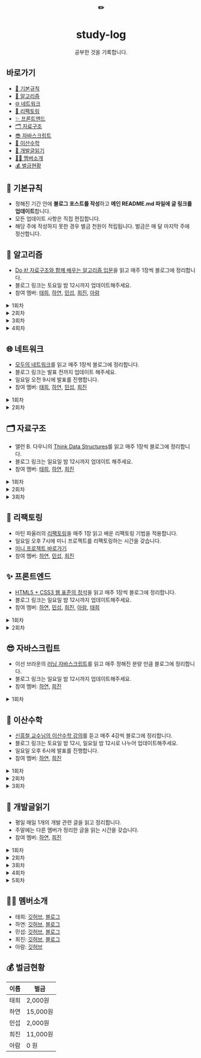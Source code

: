 <div align="center">
      <h3>✏️</h3>
        <h1>study-log</h1>
  공부한 것을 기록합니다.
</div>




## 바로가기

- [📌 기본규칙](#-기본규칙)
- [🧩 알고리즘](#-알고리즘)
- [🌐 네트워크](#-네트워크)
- [🔨 리팩토링](#-리팩토링)
- [✨ 프론트엔드](#-프론트엔드)
- [🗂 자료구조](#-자료구조)
- [😎 자바스크립트](#-자바스크립트)
- [🎲 이산수학](#-이산수학)
- [📕 개발글읽기](#-개발글읽기)
- [🙋‍♀️ 멤버소개](#%EF%B8%8F-멤버소개)
- [💰 벌금현황](#-벌금현황)



## 📌 기본규칙

- 정해진 기간 안에 **블로그 포스트를 작성**하고 **메인 README.md 파일에 글 링크를 업데이트**합니다.
- 모든 업데이트 사항은 직접 편집합니다.
- 해당 주에 작성하지 못한 경우 벌금 천원이 적립됩니다. 벌금은 매 달 마지막 주에 정산합니다.



## 🧩 알고리즘
- [Do it! 자료구조와 함께 배우는 알고리즘 입문](http://www.yes24.com/Product/Goods/60547893?OzSrank=3)을 읽고 매주 1장씩 블로그에 정리합니다.
- 블로그 링크는 토요일 밤 12시까지 업데이트해주세요.
- 참여 멤버: [태희](https://github.com/TaeheeKim15), [하연](https://github.com/hayeon17kim), [민섭](https://github.com/parkminseob), [희진](https://github.com/Hee-jin506), [아람](https://github.com/YuAram)

<details>
<summary>1회차</summary>
      
1장: 기본 알고리즘

- [X] [태희](https://taehee12.tistory.com/19)
- [X] [하연](https://hayeon17kim.github.io/do-it/doit01)
- [X] [민섭](https://parkminseob.github.io/algorithm/Doit-04/)
- [X] [희진](https://eungeun506.tistory.com/47?category=891959)
- [ ] 아람

</details>

<details>
<summary>2회차</summary>
      
2장: 기본 자료구조

- [X] [태희](https://taehee12.tistory.com/22), [배열 2](https://taehee12.tistory.com/23)
- [X] [하연](https://hayeon17kim.github.io/do-it/doit02)
- [X] [민섭](https://parkminseob.github.io/algorithm/Doit-05/)
- [ ] [희진]
- [ ] 아람

</details>

<details>
<summary>3회차</summary>
      
3장: 검색

- [X] [태희](https://github.com/TaeheeKim15/algorism/tree/master/src/main/java/com/kimst/doit/ex03)
- [X] [하연](https://hayeon17kim.github.io/do-it/doit03)
- [x] [민섭](https://parkminseob.github.io/algorithm/Doit-07)
- [X] [희진](https://eungeun506.tistory.com/83)
- [ ] 아람

</details>

<details>
<summary>4회차</summary>
      
4장: 스택과 큐

- [ ] 태희
- [ ] 하연
- [ ] 민섭
- [ ] 희진
- [ ] 아람

</details>




## 🌐 네트워크
- [모두의 네트워크](http://www.yes24.com/Product/Goods/61794014?OzSrank=1)를 읽고 매주 1장씩 블로그에 정리합니다.
- 블로그 링크는 발표 전까지 업데이트 해주세요.
- 일요일 오전 9시에 발표를 진행합니다.
- 참여 멤버: [태희](https://github.com/TaeheeKim15), [하연](https://github.com/hayeon17kim), [민섭](https://github.com/parkminseob), [희진](https://github.com/Hee-jin506)

<details>
<summary>1회차</summary>
      
1장: 네트워크 첫걸음

- 1장 발표자 : 김태희

- [X] [태희](https://taehee12.tistory.com/28)
- [X] [하연](https://hayeon17kim.github.io/network-for-everyone/network-for-everyone-01)
- [X] [민섭](https://parkminseob.github.io/network/Networkchap04-2/)
- [X] [희진](https://eungeun506.tistory.com/81)

</details>

<details>
<summary>2회차</summary>
      
2장: 네트워크의 기본 규칙

- 2장 발표자 : 김하연

- [X] [태희](https://taehee12.tistory.com/30)
- [ ] 하연
- [x] 민섭(https://parkminseob.github.io/network/Networkchap05-01)
- [ ] 희진

</details>



## 🗂 자료구조

- 앨런 B. 다우니의 [Think Data Structures](http://www.yes24.com/Product/Goods/61198657)를 읽고 매주 1장씩 블로그에 정리합니다.
- 블로그 링크는 일요일 밤 12시까지 업데이트 해주세요.
- 참여 멤버: [태희](https://github.com/TaeheeKim15), [하연](https://github.com/hayeon17kim), [희진](https://github.com/Hee-jin506)


<details>
<summary>1회차</summary>
      
1장: 인터페이스

- [X] [태희](https://taehee12.tistory.com/20) 
- [X] [하연](https://hayeon17kim.github.io/data-structure/data-structure01)
- [X] [희진](https://eungeun506.tistory.com/26?category=890123)

</details>

<details>
<summary>2회차</summary>

2장: 알고리즘 분석

- [X] [태희](https://taehee12.tistory.com/21), [알고리즘 분석1](https://taehee12.tistory.com/24), [알고리즘 분석2](https://taehee12.tistory.com/25)
- [X] [하연](https://hayeon17kim.github.io/data-structure/data-structure02)
- [X] [희진](https://eungeun506.tistory.com/29?category=890123)

</details>

<details>
<summary>3회차</summary>

3장: ArrayList 클래스

- [ ] 태희
- [X] [하연](https://hayeon17kim.github.io/data-structure/data-structure03)
- [X] [희진](https://eungeun506.tistory.com/55?category=890123)

</details>



## 🔨 리팩토링
- 마틴 파울러의 [리팩토링](http://www.yes24.com/Product/Goods/7951038?OzSrank=7)을 매주 1장 읽고 배운 리팩토링 기법을 적용합니다.
- 일요일 오후 7시에 미니 프로젝트를 리팩토링하는 시간을 갖습니다.
- [미니 프로젝트 바로가기](https://github.com/hayeon17kim/vocabulary-list)
- 참여 멤버: [하연](https://github.com/hayeon17kim), [민섭](https://github.com/parkminseob), [희진](https://github.com/Hee-jin506)



## ✨ 프론트엔드

- [HTML5 + CSS3 웹 표준의 정석](http://www.yes24.com/Product/Goods/85112155?OzSrank=1)을 읽고 매주 1장씩 블로그에 정리합니다.
- 블로그 링크는 일요일 밤 12시까지 업데이트해주세요.
- 참여 멤버: [하연](https://github.com/hayeon17kim), [민섭](https://github.com/parkminseob), [희진](https://github.com/Hee-jin506), [아람](https://github.com/YuAram), [태희](https://github.com/TaeheeKim15)

      
<details>
<summary>1회차</summary>
      
1장: HTML 기본 다지기

- [ ] 태희
- [ ] 하연
- [ ] 민섭
- [ ] 희진
- [ ] 아람

</details>
      
<details>
<summary>2회차</summary> 
      
2장: 텍스트 관련 태그들

- [ ] 하연
- [ ] 민섭
- [ ] 희진
- [ ] 태희
- [ ] 아람

</details>



## 😎 자바스크립트

- 이선 브라운의 [러닝 자바스크립트](http://www.yes24.com/Product/Goods/42806896?OzSrank=5)를 읽고 매주 정해진 분량 만큼 블로그에 정리합니다.
- 블로그 링크는 일요일 밤 12시까지 업데이트해주세요.
- 참여 멤버: [하연](https://github.com/hayeon17kim), [희진](https://github.com/Hee-jin506)

<details>
<summary>1회차</summary>
1장, 2장

- [X] 하연: [1장](https://hayeon17kim.github.io/learning-js/learning-js-01), [2장](https://hayeon17kim.github.io/learning-js/learning-js-02)
- [ ] 희진

</details>



## 🎲 이산수학
- [신흥철 교수님의 이산수학 강의](http://www.uniwise.co.kr/lecture/movieLectureDetail.html?subNo=3&searchSubjectCode=1124&searchLeccode=D201500330)를 듣고 매주 4강씩 블로그에 정리합니다.
- 블로그 링크는 토요일 밤 12시, 일요일 밤 12시로 나누어 업데이트해주세요.
- 일요일 오후 6시에 발표를 진행합니다. 
- 참여 멤버: [하연](https://github.com/hayeon17kim), [희진](https://github.com/Hee-jin506)

<details>
<summary>1회차</summary>
1~4강

- [X] 하연: [1강](https://hayeon17kim.github.io/discrete-mathematics/discrete-mathematics01), [2강](https://hayeon17kim.github.io/discrete-mathematics/discrete-mathematics02), [3강](https://hayeon17kim.github.io/discrete-mathematics/discrete-mathematics03), [4강](https://hayeon17kim.github.io/discrete-mathematics/discrete-mathematics01) 
- [X] 희진 : [1,2강](https://eungeun506.tistory.com/65?category=897674), [3,4강](https://eungeun506.tistory.com/66?category=897674)

</details>

<details>
<summary>2회차</summary>
5~8강

- [X] 하연: [5강](https://hayeon17kim.github.io/discrete-mathematics/discrete-mathematics05), [6강](https://hayeon17kim.github.io/discrete-mathematics/discrete-mathematics06), [7강](https://hayeon17kim.github.io/discrete-mathematics/discrete-mathematics07), [8강](https://hayeon17kim.github.io/discrete-mathematics/discrete-mathematics08)
- [X] 희진: [5,6강](https://eungeun506.tistory.com/71?category=897674), [7강](https://eungeun506.tistory.com/73?category=897674), [8강](https://eungeun506.tistory.com/76?category=897674)

</details>

<details>
<summary>3회차</summary>
9~13강

- [ ] 하연 [9, 10강](https://hayeon17kim.github.io/discrete-mathematics/discrete-mathematics0910)
- [ ] 희진 [9, 10강](https://eungeun506.tistory.com/82)

</details>




## 📕 개발글읽기

- 평일 매일 1개의 개발 관련 글을 읽고 정리합니다.
- 주말에는 다른 멤버가 정리한 글을 읽는 시간을 갖습니다.
- 참여 멤버: [하연](https://github.com/hayeon17kim), [희진](https://github.com/Hee-jin506)

<details>
<summary>1회차</summary>
9/14~

|      | 하연                                                         | 희진 |
| ---- | ------------------------------------------------------------ | ---- |
| 월   | [Dev-Interview 네트워크](https://dev-interview.com/)         |  [Java8 날짜 / 시간 관련 API](https://velog.io/@lsb156/Instant-vs-LocalDateTime)    |
| 화   | [팀에 새로운 도구를 도입하고 싶다](https://so-so.dev/essay/add-new-tool-at-team/) | [GitHub Pull Request Builder](https://taetaetae.github.io/2020/09/07/github-pullrequest-build/)      |
| 수   | [TypeScript enum을 사용하지 않는 게 좋은 이유를 Tree-shaking 관점에서 소개합니다.](https://engineering.linecorp.com/ko/blog/typescript-enum-tree-shaking/) | [마켓 컬리 신규 서비스 배포전 성능 테스트 과정](https://helloworld.kurly.com/blog/vsms-performance-experiment/)     |
| 목   | [자바스크립트 나만의 HTML 태그 만들기](https://www.youtube.com/watch?v=2DX11isXAD0) | [카카오 FE 플랫폼팀의 일정 공유](https://tech.kakao.com/2020/09/08/planning-poker/)     |
| 금   | 휴식권 사용                                                  | [깃허브(GitHub)로 취업하기](https://sujinlee.me/professional-github/)     |

</details>

<details>
<summary>2회차</summary>
9/21~

|      | 하연                                                         | 희진 |
| ---- | ------------------------------------------------------------ | ---- |
| 월   | [Java의 날짜와 시간 API](https://d2.naver.com/helloworld/645609) | [스케줄링 알고리즘](https://dduddublog.tistory.com/23#:~:text=%EB%A8%BC%EC%A0%80%20%EB%8F%84%EC%B0%A9%ED%95%9C%20%ED%94%84%EB%A1%9C%EC%84%B8%EC%8A%A4%EB%A5%BC%20%EB%A8%BC%EC%A0%80,%EB%95%8C%20%EA%B9%8C%EC%A7%80%20%EB%8C%80%EA%B8%B0%ED%95%B4%EC%95%BC%20%ED%95%9C%EB%8B%A4)[동기/비동기](https://webclub.tistory.com/605)   |
| 화   | [하루 25분 실행하기: 하루를 대하는 14년 개발자의 자세](https://blog.shiren.dev/2020-09-07/) | [안드로이드 Retrofit](https://woovictory.github.io/2019/01/03/Android-What-is-retrofit/index.html)    |
| 수   | [HTTP 메시지](https://developer.mozilla.org/ko/docs/Web/HTTP/Messages) | [요구 페이징](hhttps://goodmilktea.tistory.com/36)     |
| 목   | [HTTP 압축](https://developer.mozilla.org/ko/docs/Web/HTTP/Compression) | [뱅크샐러드는 어떻게 레거시 서비스를 박살 내는가](https://blog.banksalad.com/tech/how-banksalald-decomposes-legacy-services/)  |
| 금   | [크롬 확장 프로그램 개발 회고](https://github.com/Hee-jin506/IT_Info/blob/main/hayeon/13-2020-09-25-chrome-extension.md) | [Java의 동시성 개선을 위한 Project Loom은 reactive streams를 대체할 것인가?](http://gunsdevlog.blogspot.com/2020/09/java-project-loom-reactive-streams.html)     |

</details>

<details>
<summary>3회차</summary>
9/28~

|      | 하연                                                         | 희진 |
| ---- | ------------------------------------------------------------ | ---- |
| 월   | [Liquid 언어 기본문법](http://shopify.github.io/liquid/)     | [A Picture of Java 2020](https://blog.jetbrains.com/idea/2020/09/a-picture-of-java-in-2020/) |
| 화   | [modernJS 기본 연산자와 수학](https://github.com/Hee-jin506/IT_Info/blob/main/hayeon/15-2020-09-29-modernjs.md) | 휴식권 사용     |
| 수   | [modernJS: if와 ?를 사용한 조건처리](https://ko.javascript.info/ifelse) | [IT 종사자라면 이 정도는 알자 시리즈 1탄. 클라우드 기술과 서비스(SaaS, PaaS, IaaS)](https://www.grabbing.me/IT-1-SaaS-PaaS-IaaS-79cd7661e3fe43e099b7d623777fd7f8)     |
| 목   | [HTTP 조건부 요청](https://developer.mozilla.org/en-US/docs/Web/HTTP/Conditional_requests) | [Java 유료 논쟁, Oracle JDK와 OpenJDK의 차이 정리](https://jsonobject.tistory.com/395)     |
| 금   | [논리연산자](https://ko.javascript.info/logical-operators)   | [제로 스펙에 가까웠던 듣보잡 개발자의 유명 IT 기업 도전기 - 참석 후기](https://jsonobject.tistory.com/395)     |

</details>

<details>
<summary>4회차</summary>
10/5~

|      | 하연                                                         | 희진 |
| ---- | ------------------------------------------------------------ | ---- |
| 월   | [HTTP 컨텐츠 협상](https://developer.mozilla.org/en-US/docs/Web/HTTP/Browser_detection_using_the_user_agent) | [HTTP 개요](https://developer.mozilla.org/ko/docs/Glossary/Protocol)     |
| 화   | [why are static variables considered eveil](https://ask.xiaolee.net/questions/1009435) |[자바 스레드 Thread 문제점](https://codingcoding.tistory.com/511)      |
| 수   | [modernJS: 함수](https://ko.javascript.info/function-basics) | [주니어 개발자가 처음 풀 리퀘스트 보내본 썰.txt](https://wormwlrm.github.io/2019/01/01/My-first-time-to-contribute-to-open-source-by-sending-pull-request.html)     |
| 목   | [modernJS: 함수표현식](https://ko.javascript.info/function-expressions) | [페이지 교체(page-replacement) 알고리즘](https://medium.com/pocs/%ED%8E%98%EC%9D%B4%EC%A7%80-%EA%B5%90%EC%B2%B4-page-replacement-%EC%95%8C%EA%B3%A0%EB%A6%AC%EC%A6%98-650d58ae266b)     |
| 금   |  [modernJS: 화살표함수](https://ko.javascript.info/arrow-functions)  | [HTTP의 기초적인 측면/HTTP로 제어할 수 있는 것](https://developer.mozilla.org/ko/docs/Glossary/Protocol)     |

</details>

<details>
<summary>5회차</summary>
10/12~
|      | 하연 | 희진 |
| ---- | ---- | ---- |
| 월   |      |      |
| 화   |      |      |
| 수   |      |      |
| 목   |      |      |
| 금   |      |      |

</details>

## 🙋‍♀️ 멤버소개

- 태희: [깃허브](https://github.com/TaeheeKim15), [블로그](https://taehee12.tistory.com/)
- 하연: [깃허브](https://github.com/hayeon17kim), [블로그](https://hayeon17kim.github.io/)
- 민섭: [깃허브](https://github.com/parkminseob), [블로그](https://parkminseob.github.io/)
- 희진: [깃허브](https://github.com/Hee-jin506), [블로그](https://eungeun506.tistory.com/)
- 아람: [깃허브](https://github.com/YuAram)



## 💰 벌금현황
| 이름 |   벌금   |
| ---- | -------- |
| 태희 | 2,000원  |
| 하연 | 15,000원 |
| 민섭 | 2,000원  |
| 희진 | 11,000원  |
| 아람 | 0 원  |



